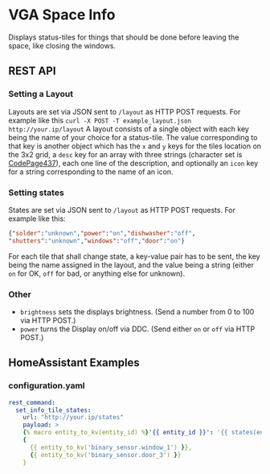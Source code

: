 # VGA Space Info
Displays status-tiles for things that should be done before leaving the space, like closing the windows.

## REST API

### Setting a Layout
Layouts are set via JSON sent to `/layout` as HTTP POST requests. For example like this `curl -X POST -T example_layout.json http://your.ip/layout`
A layout consists of a single object with each key being the name of your choice for a status-tile.
The value corresponding to that key is another object which has the `x` and `y` keys for the tiles location on the 3x2 grid,
a `desc` key for an array with three strings (character set is [CodePage437](https://en.wikipedia.org/wiki/Code_page_437)), each one line of the description,
and optionally an `icon` key for a string corresponding to the name of an icon.

### Setting states
States are set via JSON sent to `/layout` as HTTP POST requests. For example like this:
```json
{"solder":"unknown","power":"on","dishwasher":"off",
"shutters":"unknown","windows":"off","door":"on"}
```
For each tile that shall change state, a key-value pair has to be sent, the key being the name assigned in the layout,
and the value being a string (either `on` for OK, `off` for bad, or anything else for unknown). 

### Other
* `brightness` sets the displays brightness. (Send a number from 0 to 100 via HTTP POST.)
* `power` turns the Display on/off via DDC. (Send either `on` or `off` via HTTP POST.)

## HomeAssistant Examples
### configuration.yaml
```yaml
rest_command:
  set_info_tile_states:
    url: "http://your.ip/states"
    payload: >
    {% macro entity_to_kv(entity_id) %}'{{ entity_id }}': '{{ states(entity_id) }}'{% endmacro %}
    {
      {{ entity_to_kv('binary_sensor.window_1') }},
      {{ entity_to_kv('binary_sensor.door_3') }}
    }
```
